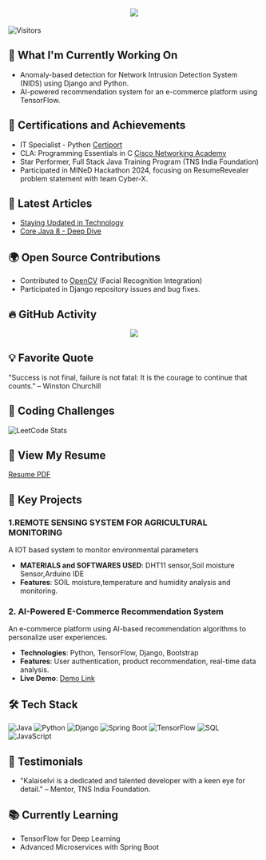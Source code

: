 <h1 align="center">
  <img src="https://readme-typing-svg.demolab.com?font=Fira+Code&weight=600&size=24&pause=1000&color=blue&center=true&vCenter=true&random=false&width=435&lines=Hey+there%2C+I'm+MUGENDIRAN" />
</h1>

![Visitors](https://komarev.com/ghpvc/?username=MUGENDIRAN&color=blueviolet)

## 🔨 What I'm Currently Working On
- Anomaly-based detection for Network Intrusion Detection System (NIDS) using Django and Python.
- AI-powered recommendation system for an e-commerce platform using TensorFlow.

## 🏅 Certifications and Achievements
- IT Specialist - Python [Certiport](https://www.certiport.com/)
- CLA: Programming Essentials in C [Cisco Networking Academy](https://www.netacad.com/)
- Star Performer, Full Stack Java Training Program (TNS India Foundation)
- Participated in MINeD Hackathon 2024, focusing on ResumeRevealer problem statement with team Cyber-X.

## 📝 Latest Articles
- [Staying Updated in Technology](https://www.linkedin.com/in/kalaiselvi-a/)
- [Core Java 8 - Deep Dive](https://www.linkedin.com/in/kalaiselvi-a/)

## 🌍 Open Source Contributions
- Contributed to [OpenCV](https://github.com/opencv/opencv) (Facial Recognition Integration)
- Participated in Django repository issues and bug fixes.

## 🔥 GitHub Activity
<p align="center">
  <img src="https://github-readme-activity-graph.vercel.app/graph?username=MUGENDIRAN&theme=react-dark&hide_border=false&area=true" />
</p>

## 💡 Favorite Quote
"Success is not final, failure is not fatal: It is the courage to continue that counts." – Winston Churchill

## 🏅 Coding Challenges
![LeetCode Stats](https://leetcode-stats.vercel.app/api?username=MUGENDIRAN)

## 📄 View My Resume
[Resume PDF]([https://github.com/Kalaiselvi-A/resume.pdf](https://github.com/MUGENDIRAN/resume/blob/main/MUGENDIRAN%20D%20ECE%20B.pdf))

## 🌟 Key Projects
### 1.REMOTE SENSING SYSTEM FOR AGRICULTURAL MONITORING
A IOT based system to monitor environmental parameters 
- **MATERIALS and SOFTWARES USED**: DHT11 sensor,Soil moisture Sensor,Arduino IDE
- **Features**: SOIL moisture,temperature and humidity analysis and monitoring.
  
### 2. AI-Powered E-Commerce Recommendation System
An e-commerce platform using AI-based recommendation algorithms to personalize user experiences.
- **Technologies**: Python, TensorFlow, Django, Bootstrap
- **Features**: User authentication, product recommendation, real-time data analysis.
- **Live Demo**: [Demo Link](https://github.com/Kalaiselvi-A/ECommerce-AI)

## 🛠 Tech Stack
![Java](https://img.shields.io/badge/Java-ED8B00?style=for-the-badge&logo=java&logoColor=white)
![Python](https://img.shields.io/badge/Python-3776AB?style=for-the-badge&logo=python&logoColor=white)
![Django](https://img.shields.io/badge/Django-092E20?style=for-the-badge&logo=django&logoColor=white)
![Spring Boot](https://img.shields.io/badge/Spring%20Boot-6DB33F?style=for-the-badge&logo=spring-boot&logoColor=white)
![TensorFlow](https://img.shields.io/badge/TensorFlow-FF6F00?style=for-the-badge&logo=tensorflow&logoColor=white)
![SQL](https://img.shields.io/badge/SQL-4479A1?style=for-the-badge&logo=MySQL&logoColor=white)
![JavaScript](https://img.shields.io/badge/JavaScript-F7DF1E?style=for-the-badge&logo=javascript&logoColor=black)

## 💬 Testimonials
- "Kalaiselvi is a dedicated and talented developer with a keen eye for detail." – Mentor, TNS India Foundation.
  
## 📚 Currently Learning
- TensorFlow for Deep Learning
- Advanced Microservices with Spring Boot

